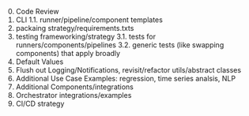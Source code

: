0. Code Review
1. CLI
1.1. runner/pipeline/component templates
2. packaing strategy/requirements.txts
3. testing frameworking/strategy
3.1. tests for runners/components/pipelines
3.2. generic tests (like swapping components) that apply broadly
4. Default Values
5. Flush out Logging/Notifications, revisit/refactor utils/abstract classes
6. Additional Use Case Examples: regression, time series analsis, NLP
7. Additional Components/integrations
8. Orchestrator integrations/examples 
9. CI/CD strategy